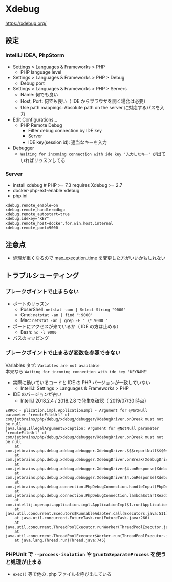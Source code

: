 # Xdebug

https://xdebug.org/


## 設定

### IntelliJ IDEA, PhpStorm
- Settings > Languages & Frameworks > PHP
  - PHP language level
- Settings > Languages & Frameworks > PHP > Debug
  - Debug port
- Settings > Languages & Frameworks > PHP > Servers
  - Name: 何でも良い
  - Host, Port: 何でも良い（ IDE からブラウザを開く場合は必要）
  - Use path mappings: Absolute path on the server に対応するパスを入力
- Edit Configurations...
  - PHP Remote Debug
    - Filter debug connection by IDE key
    - Server
    - IDE key(session id): 適当なキーを入力
- Debugger
  - `Waiting for incoming connection with ide key '入力したキー'` が出ていればリッスンしてる

### Server
- install xdebug # PHP >= 7.3 requires Xdebug >= 2.7
- docker-php-ext-enable xdebug
- php.ini
```
xdebug.remote_enable=on
xdebug.remote_handler=dbgp
xdebug.remote_autostart=true
xdebug.idekey="KEY"
xdebug.remote_host=docker.for.win.host.internal
xdebug.remote_port=9000
```


## 注意点
- 処理が重くなるので max_execution_time を変更した方がいいかもしれない


## トラブルシューティング

### ブレークポイントで止まらない
- ポートのリッスン
  - PoserShell: `netstat -aon | Select-String "9000"`
  - Cmd: `netstat -an | find ":9000"`
  - Mac: `netstat -an | grep -E " \*.9000 "`
- ポートにアクセスが来ているか（ IDE の方は止める）
  - Bash: `nc -l 9000`
- パスのマッピング

### ブレークポイントで止まるが変数を参照できない
Variables タブ: `Variables are not available`  
本来なら `Waiting for incoming connection with ide key 'KEYNAME'`
- 実際に動いているコードと IDE の PHP バージョンが一致していない
  - IntelliJ: Settings > Languages & Frameworks > PHP
- IDE のバージョンが古い
  - IntelliJ 2018.2.4 / 2018.2.8 で発生を確認（ 2019/07/30 時点）
```
ERROR - plication.impl.ApplicationImpl - Argument for @NotNull parameter 'remoteFileUrl' of com/jetbrains/php/debug/xdebug/debugger/XdebugDriver.onBreak must not be null 
java.lang.IllegalArgumentException: Argument for @NotNull parameter 'remoteFileUrl' of com/jetbrains/php/debug/xdebug/debugger/XdebugDriver.onBreak must not be null
    at com.jetbrains.php.debug.xdebug.debugger.XdebugDriver.$$$reportNull$$$0(XdebugDriver.java)
    at com.jetbrains.php.debug.xdebug.debugger.XdebugDriver.onBreak(XdebugDriver.java)
    at com.jetbrains.php.debug.xdebug.debugger.XdebugDriver$4.onResponse(XdebugDriver.java:172)
    at com.jetbrains.php.debug.xdebug.debugger.XdebugDriver$4.onResponse(XdebugDriver.java:167)
    at com.jetbrains.php.debug.connection.PhpDebugConnection.handleInput(PhpDebugConnection.java:256)
    at com.jetbrains.php.debug.connection.PhpDebugConnection.lambda$startReading$2(PhpDebugConnection.java:290)
    at com.intellij.openapi.application.impl.ApplicationImpl$1.run(ApplicationImpl.java:314)
    at java.util.concurrent.Executors$RunnableAdapter.call(Executors.java:511)
    at java.util.concurrent.FutureTask.run(FutureTask.java:266)
    at java.util.concurrent.ThreadPoolExecutor.runWorker(ThreadPoolExecutor.java:1142)
    at java.util.concurrent.ThreadPoolExecutor$Worker.run(ThreadPoolExecutor.java:617)
    at java.lang.Thread.run(Thread.java:745)
```

### PHPUnit で `--process-isolation` や `@runInSeparateProcess` を使うと処理が止まる
- `exec()` 等で他の .php ファイルを呼び出している
